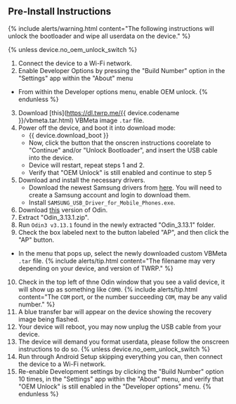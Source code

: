 ## Pre-Install Instructions

{% include alerts/warning.html content="The following instructions will unlock the bootloader and wipe all userdata on the device." %}

{% unless device.no_oem_unlock_switch %}
1. Connect the device to a Wi-Fi network.
2. Enable Developer Options by pressing the "Build Number" option in the "Settings" app within the "About" menu
 * From within the Developer options menu, enable OEM unlock.
{% endunless %}
3. Download [this](https://dl.twrp.me/{{ device.codename }}/vbmeta.tar.html) VBMeta image `.tar` file.
4. Power off the device, and boot it into download mode:
    * {{ device.download_boot }}
    * Now, click the button that the onscren instructions coorelate to "Continue" and/or "Unlock Bootloader", and insert the USB cable into the device.
    * Device will restart, repeat steps 1 and 2.
    * Verify that "OEM Unlock" is still enabled and continue to step 5
5. Download and install the necessary drivers.
    * Download the newest Samsung drivers from [here](https://developer.samsung.com/mobile/android-usb-driver.html). You will need to create a Samsung account and login to download them.
    * Install `SAMSUNG_USB_Driver_for_Mobile_Phones.exe`.
6. Download [this](https://androidfilehost.com/?fid=4349826312261712202) version of Odin.
7. Extract "Odin_3.13.1.zip".
8. Run `Odin3 v3.13.1` found in the newly  extracted "Odin_3.13.1" folder.
9. Check the box labeled next to the button labeled "AP", and then click the "AP" button.
 * In the menu that pops up, select the newly downloaded custom VBMeta `.tar` file.
    {% include alerts/tip.html content="The filename may very depending on your device, and version of TWRP." %}
10. Check in the top left of thne Odin window that you see a valid device, it will show up as something like `COM0`.
    {% include alerts/tip.html content="The `COM` port, or the number succeeding `COM`, may be any valid number." %}
11. A blue transfer bar will appear on the device showing the recovery image being flashed.
12. Your device will reboot, you may now unplug the USB cable from your device.
13. The device will demand you format userdata, please follow the onscreen instructions to do so.
{% unless device.no_oem_unlock_switch %}
14. Run through Android Setup skipping everything you can, then connect the device to a Wi-Fi network.
15. Re-enable Development settings by clicking the "Build Number" option 10 times, in the "Settings" app within the "About" menu, and verify that "OEM Unlock" is still enabled in the "Developer options" menu.
{% endunless %}
